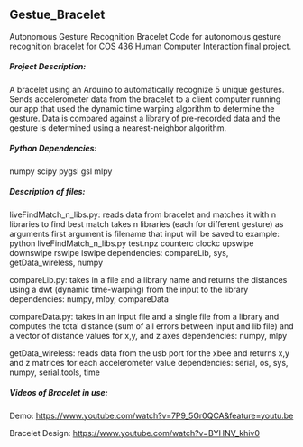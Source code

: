 ## Gestue_Bracelet
Autonomous Gesture Recognition Bracelet
Code for autonomous gesture recognition bracelet for COS 436 Human Computer Interaction final project.

##### Project Description:
A bracelet using an Arduino to automatically recognize 5 unique gestures.  Sends accelerometer data from the bracelet to a client computer running our app that used the dynamic time warping algorithm to determine the gesture. Data is compared against a library of pre-recorded data and the gesture is determined using a nearest-neighbor algorithm.

##### Python Dependencies:
numpy
scipy
pygsl
gsl
mlpy


##### Description of files:
liveFindMatch_n_libs.py:
	reads data from bracelet and matches it with n libraries to find best match
	takes n libraries (each for different gesture) as arguments
	first argument is filename that input will be saved to
example:
	python liveFindMatch_n_libs.py test.npz counterc clockc upswipe 	downswipe rswipe lswipe
dependencies: compareLib, sys, getData_wireless, numpy

compareLib.py:
	takes in a file and a library name and returns the distances using a dwt (dynamic time-warping)	
	from the input to the library
dependencies: numpy, mlpy, compareData

compareData.py:
	takes in an input file and a single file from a library and computes the total 	distance (sum of all errors between input and lib file) and a vector of 
	distance values for x,y, and z axes
dependencies: numpy, mlpy

getData_wireless: reads data from the usb port for the xbee and returns x,y and
	z matrices for each accelerometer value
dependencies: serial, os, sys, numpy, serial.tools, time

##### Videos of Bracelet in use:
Demo: https://www.youtube.com/watch?v=7P9_5Gr0QCA&feature=youtu.be

Bracelet Design: https://www.youtube.com/watch?v=BYHNV_khiv0

